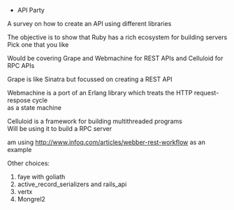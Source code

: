 * API Party  

A survey on how to create an API using different libraries  

The objective is to show that Ruby has a rich ecosystem for building servers  
Pick one that you like  

Would be covering Grape and Webmachine for REST APIs and Celluloid for RPC APIs  

Grape is like Sinatra but focussed on creating a REST API  

Webmachine is a port of an Erlang library which treats the HTTP request-respose cycle   
as a state machine  

Celluloid is a framework for building multithreaded programs  
Will be using it to build a RPC server  

am using http://www.infoq.com/articles/webber-rest-workflow as an example  

Other choices: 
1. faye with goliath  
2. active_record_serializers and rails_api  
3. vertx  
4. Mongrel2  